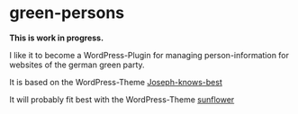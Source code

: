 # green-persons

__This is work in progress.__

I like it to become a WordPress-Plugin for
managing person-information for websites of the german green party.

It is based on the WordPress-Theme [Joseph-knows-best](https://github.com/kre8tiv/Joseph-knows-best)

It will probably fit best with the WordPress-Theme [sunflower](https://github.com/codeispoetry/sunflower)
